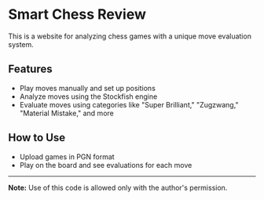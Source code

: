 # Smart Chess Review

This is a website for analyzing chess games with a unique move evaluation system.

## Features
- Play moves manually and set up positions
- Analyze moves using the Stockfish engine
- Evaluate moves using categories like "Super Brilliant," "Zugzwang," "Material Mistake," and more

## How to Use
- Upload games in PGN format
- Play on the board and see evaluations for each move

---

**Note:** Use of this code is allowed only with the author's permission.
